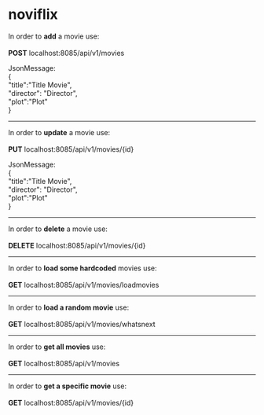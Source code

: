 # noviflix


In order to <b>add</b> a movie use:<br/><br/>
    <b>POST</b> localhost:8085/api/v1/movies
    
  JsonMessage:<br/>
  {<br/>
	  "title":"Title Movie",<br/>
	  "director": "Director",<br/>
	  "plot":"Plot"<br/>
  }

<hr/>

In order to <b>update</b> a movie use:<br/><br/>
    <b>PUT</b> localhost:8085/api/v1/movies/{id}<br/>
    
  JsonMessage:<br/>
  {<br/>
	  "title":"Title Movie",<br/>
	  "director": "Director",<br/>
	  "plot":"Plot"<br/>
  }
  
  <hr/>
  
In order to <b>delete</b> a movie use:<br/><br/>
    <b>DELETE</b> localhost:8085/api/v1/movies/{id}<br/>

<hr/>

In order to <b>load some hardcoded</b> movies use:<br/><br/>
    <b>GET</b> localhost:8085/api/v1/movies/loadmovies<br/>

<hr/>

In order to <b>load a random movie</b> use:<br/><br/>
    <b>GET</b> localhost:8085/api/v1/movies/whatsnext<br/>

<hr/>

In order to <b>get all movies</b> use:<br/><br/>
    <b>GET</b> localhost:8085/api/v1/movies<br/>
 <hr/>   
    
In order to <b>get a specific movie</b> use:<br/><br/>
     <b>GET</b> localhost:8085/api/v1/movies/{id}<br/>
